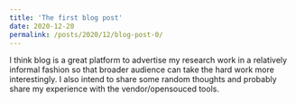 ```yaml
---
title: 'The first blog post'
date: 2020-12-20
permalink: /posts/2020/12/blog-post-0/
---
```

I think blog is a great platform to advertise my research work in a relatively informal fashion so that broader audience can take the hard work more interestingly. I also intend to share some random thoughts and probably share my experience with the vendor/opensouced tools.
